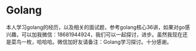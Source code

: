 # Golang
  本人学习golang的经历，以及相关的面试题，参考golang核心36讲，如果对go感兴趣，可以加我微信：18681944924，我们可以一起探讨，进步。虽然我现在还是菜鸟一枚，哈哈哈。微信加好友请备注：Golang学习探讨。十分感谢。
